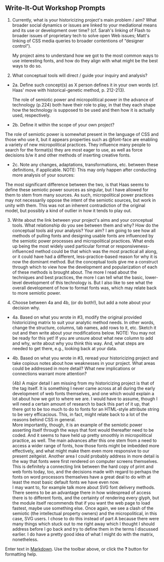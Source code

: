## Write-It-Out Workshop Prompts

1. Currently, what is your historicizing project's main problem / aim? What broader social dynamics or issues are linked to your mediational means and its use or development over time? (cf. Sarah's linking of Flash to broader issues of proprietary tech to solve open Web issues; Matt's linking of CSS media queries to broader contentions of “designer control”).
	
    My project aims to understand how we got to the most common ways to use interesting fonts, and how do they align with what might be the best ways to do so.

2. What conceptual tools will direct / guide your inquiry and analysis?
	
- 2a. Define such concept(s) as X person defines it in your own words (cf. Haas' move with historical-genetic method, p. 212-213).
	
    The role of semiotic power and micropolitical power in the advance of technology (p.224) both have their role to play, in that they each shape how the technology is supposed to be used and then how it is actually used, respectively.

- 2b. Define it within the scope of your own project?

The role of semiotic power is somewhat present in the language of CSS and those who use it, but it appears properties such as @font-face are enabling a variety of new micropolitical practices.  They influence many people to search for the format(s) they are most eager to use, as well as force decisions b/w it and other methods of inserting creative fonts.

- 2c. Note any changes, adaptations, transformations, etc. between these definitions, if applicable. NOTE: This may only happen after conducting more analysis of your sources:  

The most significant difference between the two, is that Haas seems to define these semiotic power sources as singular, but I have allowed for them to stem from many sources.  As such, micropolitical power practices may not necessarily oppose the intent of the semiotic sources, but work in unity with them.  This was not an inherent contradiction of the original model, but possibly a kind of outlier in how it tends to play out.

3. Write about the link between your project's aims and your conceptual tools. What relationship do you see between them and why? How do the conceptual tools aid your analysis? Your aim?
	I am going to see how all methods of pulling fonts and designing usable fonts are influenced by the semiotic power processes and micropolitical practices.  What ends up being the most widely used particular format or responsiveness-influenced method could be that which was the most practical all along, or it could have had a different, less-practice-based reason for why it is now the dominant method.
	But the conceptual tools give me a construct through which to view how the development and popularization of each of these methods is brought about.  The more I read about the techniques and best practices, the more I can tell what the basic, lower-level development of this technology is.  But I also like to see what the overall development of how to format fonts was, which may relate back to more semiotic power.

4. Choose between 4a and 4b, (or do both!), but add a note about your decision why.
- 4a. Based on what you wrote in #3, modify the original provided historicizing matrix to suit your analytic method needs. In other words, change the structure, columns, tab names, add rows to it, etc. Sketch it out and then write about your modifications below. NOTE: You may not be ready for this yet! If you are unsure about what new column to add and why, write about why you think this way. And, what steps are needed to get there, e.g., looking back at your data.
- 4b. Based on what you wrote in #3, reread your historicizing project and take copious notes about how weaknesses in your project. What areas could be addressed in more detail? What new implications or connections warrant more attention?
	
    (4b) A major detail I am missing from my historicizing project is that of the <font> tag itself.  It is something I never came across at all during the early development of web fonts themselves, and one which would explain a lot about how we got to where we are.  I would have to assume, though I will need a certain amount of research to back this part of it up, that there got to be too much to do to fonts for an HTML-style attribute string to be very efficacious.  This, in fact, might relate back to a lot of the reasons behind CSS in general.	
	More importantly, though, it is an example of the semiotic power asserting itself through the ways that font would thereafter need to be coded.  And it seems to have held up pretty smoothly in micropolitical practice, as well.  The main advances after this one stem from a need to access a wider range of fonts, how those fonts might be imbedded more effectively, and what might make them even more responsive to our present zeitgeist.
	Another area I could probably address in more detail is the way that fonts were first rendered on computer screens themselves.  This is definitely a connecting link between the hard copy of print and web fonts today, too, and the decisions made with regard to perhaps the fonts on word processors themselves have a great deal to do with at least the most basic default fonts we have even now.  
	I may want to, for example talk more about SVG font delivery methods.  There seems to be an advantage there in how widespread of access there is to different fonts, and the certainty of rendering every glyph, but the module itself recommends that if you want the web page to load fastest, maybe use something else.  Once again, we see a clash of the semiotic (the intellectual property owners) and the micropolitical, in this case, SVG users.
    I chose to do this instead of part A because there were many things which stuck out to me right away which I thought I should address before I go back and try to define them in the terms I discussed earlier.  I do have a pretty good idea of what I might do with the matrix, nonetheless.

Enter text in [Markdown](http://daringfireball.net/projects/markdown/). Use the toolbar above, or click the **?** button for formatting help.
